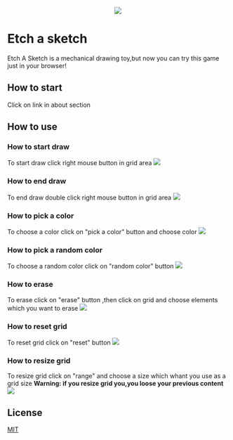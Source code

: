 <p align="center">
    <img src="https://github.com/andreyoch/readme_practice/blob/main/logo.png">
  </a>


# Etch a sketch

Etch A Sketch is a mechanical drawing toy,but now you can try this game just in your browser!

## How to start
Click on link in about section 


## How to use
### How to start draw 
To start draw  click right mouse button in grid area 
![](https://github.com/andreyoch/readme_files/blob/master/etch_a_sketch/how_to_start_draw.gif)
### How to end draw
To end draw double click right mouse button in grid area 
![](https://github.com/andreyoch/readme_files/blob/master/etch_a_sketch/how_to_end_draw.gif)
### How to pick a color
To choose a color click on "pick a color" button and choose color
![](https://github.com/andreyoch/readme_files/blob/master/etch_a_sketch/how_to_pick_a_color_color.gif)
### How to pick a random color
To choose a random color click on "random color" button
![](https://github.com/andreyoch/readme_files/blob/master/etch_a_sketch/how_to_pick_a_random_color.gif)
### How to erase 
To erase click on "erase" button ,then click on grid and choose elements which you want to erase
![](https://github.com/andreyoch/readme_files/blob/master/etch_a_sketch/how_to_erase.gif)
### How to reset grid
To reset grid click on "reset" button 
![](https://github.com/andreyoch/readme_files/blob/master/etch_a_sketch/how_to_reset_grid.gif)
### How to resize grid
To resize grid click on "range" and choose a size which whant you use as a grid size
**Warning: if you resize grid you,you loose your previous content**
![](https://github.com/andreyoch/readme_files/blob/master/etch_a_sketch/how_to_reset_grid.gif)
## License
[MIT](https://choosealicense.com/licenses/mit/)

